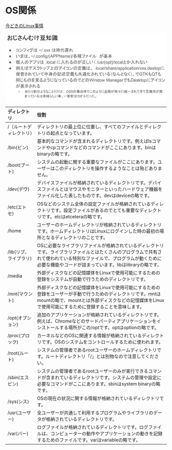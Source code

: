# OS関係

[今どきのLinux事情](https://speakerdeck.com/tokida/jin-dokifalselinuxshi-qing)

![どきのLinux事情](./img/f7fce9d0-4299-4a6f-99ec-ce04e6ccc5ef.PNG)

| ディレクトリ | 役割 |
|:---|:---
|/（ルートディレクトリ）|  ディレクトリの最上位に位置し、すべてのファイルとディレクトリの起点となっています。
|/bin(ビン) | 基本的なコマンドが含まれるディレクトリです。例えばlsコマンドやcpコマンドなどのコマンドがここにあります。binはbinaryの略です。|
|/boot(ブート)|  システムの起動に関する重要なファイルがここにあります。ユーザーはこのディレクトリを操作するようなことは殆どありません。|
|/dev(デヴ) | デバイスファイルが格納されているディレクトリです。デバイスファイルとはマウスやモニターといったハードウェア機器をファイル化した表したものです。devはdeviceの略です。|
|/etc(エトセ) | OSなどのシステム全体の設定ファイルが格納されているディレクトリです。設定ファイルがあるのでとても重要なディレクトリです。etcはetceteraの略です。|
|/home | ユーザーのホームディレクトリが格納されているディレクトリです。ホームディレクトリはLinuxにログインした時の最初の場所となるディレクトリのことです。|
|/lib(リブ、ライブラリ)|  OSに必要なライブラリファイルが格納されているディレクトリです。ライブラリファイルとはたくさんのプログラムで共有されて使われている特別なファイルで、プログラムが動くために必要な機能やコードが詰まっています。libはlibraryの略です。|
|/media | 外部ディスクなどの記憶媒体をLinuxで使用可能にするための登録をシステムが自動で行うためのディレクトリです。|
|/mnt(マウント) | 外部ディスクなどの記憶媒体をLinuxで使用可能にするための登録をユーザーが手動で行うためのディレクトリです。mntはmountの略で、mountとは外部ディスクなどの記憶媒体をLinuxで使用可能にするために登録することを意味します。|
|/opt(オプション) | 追加のアプリケーションが格納されているディレクトリです。例えば、Chromeなどのサードパーティアプリケーションをインストールする場所がこの/optです。optはoptionの略です。|
|/proc(プロック)|  カーネルなどのOSに関連する情報が格納されているディレクトリです。OSのシステムをコントロールするために使われます。|
|/root(ルート)|  システムの管理者であるrootユーザーのホームディレクトリです。ルートディレクトリ「/」とは別物なので注意してください。|
|/sbin(エスビン) | システムの管理者であるrootユーザーのみが実行できるコマンドが含まれているディレクトリです。システムの管理や設定に必要なコマンドがここにあります。sbinはsystem binaryの略です。|
|/sys(シス)|  OSの現在の状況に関する情報が格納されているディレクトリです。|
|/usr(ユーザー)|  全ユーザーが共通して利用するプログラムやライブラリのデータが格納されているディレクトリです。|
|/var(バー) | ログファイルが格納されているディレクトリです。ログファイルは、コンピューターの動作やアプリケーションの動きを記録するためのファイルです。varはvariableの略です。|
